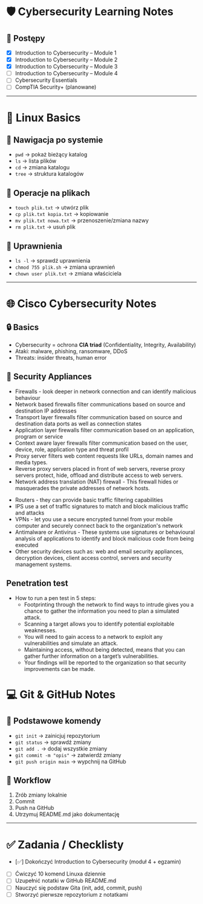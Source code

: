 # 🛡️ Cybersecurity Learning Notes

## 📅 Postępy
- [x] Introduction to Cybersecurity – Module 1
- [x] Introduction to Cybersecurity – Module 2
- [x] Introduction to Cybersecurity – Module 3
- [ ] Introduction to Cybersecurity – Module 4
- [ ] Cybersecurity Essentials
- [ ] CompTIA Security+ (planowane)

---

# 🐧 Linux Basics

## 📂 Nawigacja po systemie
- `pwd` → pokaż bieżący katalog
- `ls` → lista plików
- `cd` → zmiana katalogu
- `tree` → struktura katalogów

## 📂 Operacje na plikach
- `touch plik.txt` → utwórz plik
- `cp plik.txt kopia.txt` → kopiowanie
- `mv plik.txt nowa.txt` → przenoszenie/zmiana nazwy
- `rm plik.txt` → usuń plik

## 📂 Uprawnienia
- `ls -l` → sprawdź uprawnienia
- `chmod 755 plik.sh` → zmiana uprawnień
- `chown user plik.txt` → zmiana właściciela

---

# 🌐 Cisco Cybersecurity Notes

## 🔒 Basics
- Cybersecurity = ochrona **CIA triad** (Confidentiality, Integrity, Availability)
- Ataki: malware, phishing, ransomware, DDoS
- Threats: insider threats, human error

## 🔐 Security Appliances
- Firewalls - look deeper in network connection and can identify malicious behaviour
 - Network based firewalls filter communications based on source and destination IP addresses
 - Transport layer firewalls filter communication based on source and destination data ports as well as connection states
 - Application layer firewalls filter communication based on an application, program or service
 - Context aware layer firewalls filter communication based on the user, device, role, application type and threat profil
 - Proxy server filters web content requests like URLs, domain names and media types.
 - Reverse proxy servers placed in front of web servers, reverse proxy servers protect, hide, offload and distribute access to web servers.
 - Network address translation (NAT) firewall - This firewall hides or masquerades the private addresses of network hosts.
 <!-- - Host based firewalls - Filters ports and system service calls on a single computer operating system. -->
- Routers - they can provide basic traffic filtering capabilities
- IPS use a set of traffic signatures to match and block malicious traffic and attacks
- VPNs - let you use a secure encrypted tunnel from your mobile computer and securely connect back to the organization's network
- Antimalware or Antivirus - These systems use signatures or behavioural analysis of applications to identify and block malicious code from being executed
- Other security devices such as: web and email security appliances, decryption devices, client access control, servers and security management systems.

## Penetration test
- How to run a pen test in 5 steps: 
    - Footprinting through the network to find ways to intrude gives you a chance to gather the information you need to plan a simulated attack.
    - Scanning a target allows you to identify potential exploitable weaknesses.
    - You will need to gain access to a network to exploit any vulnerabilities and simulate an attack.
    - Maintaining access, without being detected, means that you can gather further information on a target’s vulnerabilities.
    - Your findings will be reported to the organization so that security improvements can be made.

# 💻 Git & GitHub Notes

## 🔹 Podstawowe komendy
- `git init` → zainicjuj repozytorium
- `git status` → sprawdź zmiany
- `git add .` → dodaj wszystkie zmiany
- `git commit -m "opis"` → zatwierdź zmiany
- `git push origin main` → wypchnij na GitHub

## 🔹 Workflow
1. Zrób zmiany lokalnie
2. Commit
3. Push na GitHub
4. Utrzymuj README.md jako dokumentację

---

# ✅ Zadania / Checklisty
- [✅] Dokończyć Introduction to Cybersecurity (moduł 4 + egzamin)
- [ ] Ćwiczyć 10 komend Linuxa dziennie
- [ ] Uzupełnić notatki w GitHub README.md
- [ ] Nauczyć się podstaw Gita (init, add, commit, push)
- [ ] Stworzyć pierwsze repozytorium z notatkami